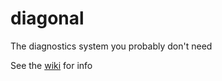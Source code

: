 # diagonal
The diagnostics system you probably don't need

See the [wiki](https://github.com/aleksrutins/diagonal/wiki/Getting-Started) for info
